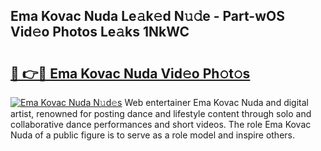 ## Ema Kovac Nuda Le𝚊k𝚎d N𝚞𝚍e - Part-wOS Vid𝚎o Photos Le𝚊ks 1NkWC

# <h2><a href="http://fbba7d.evod.top/?m=Ema+Kovac+Nuda">🔗 👉🔴 Ema Kovac Nuda Vid𝚎o Ph𝚘t𝚘s</a></h2>

[![Ema Kovac Nuda N𝚞d𝚎s](https://i.imgur.com/8V9OHl7.gif)](http://fbba7d.evod.top/?m=Ema+Kovac+Nuda)
Web entertainer Ema Kovac Nuda and digital artist, renowned for posting dance and lifestyle content through solo and collaborative dance performances and short videos. The role Ema Kovac Nuda of a public figure is to serve as a role model and inspire others. 
